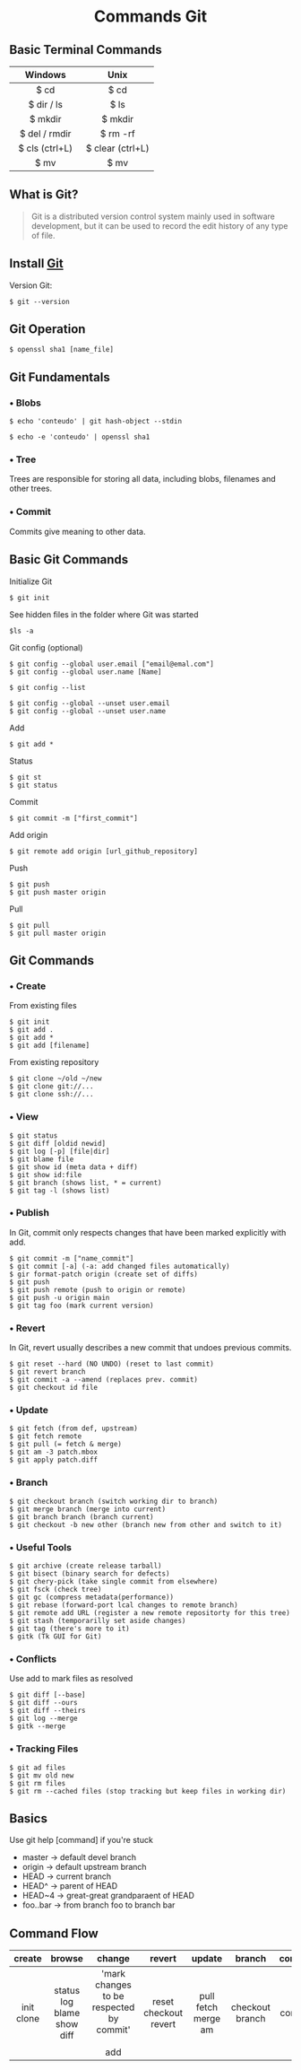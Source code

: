 <h1 style="text-align: center;font-weight: bold;">Commands Git</h1>
<h2>Basic Terminal Commands</h2>
<div>
  <table style="width: 100%;text-align: center;border-collapse: collapse;">
    <thead>
      <tr><th style="width: 50%;text-align: center;">Windows</th><th style="width: 50%;text-align: center;">Unix</th></tr>
    </thead>
    <tbody>
      <tr><td>$ cd</td><td>$ cd</td></tr>
      <tr><td>$ dir / ls</td><td>$ ls</td></tr>
      <tr><td>$ mkdir</td><td>$ mkdir</td></tr>
      <tr><td>$ del / rmdir</td><td>$ rm -rf</td></tr>
      <tr><td>$ cls (ctrl+L)</td><td>$ clear (ctrl+L)</td></tr>
      <tr><td>$ mv</td><td>$ mv</td></tr>
    </tbody>
  </table>
</div>
<h2>What is Git?</h2>

>Git is a distributed version control system mainly used in software development, but it can be used to record the edit history of any type of file.
<h2>Install <a href="https://git-scm.com/download">Git</a></h2>
<p>Version Git: </p>
    
    $ git --version

<h2>Git Operation</h2>

    $ openssl sha1 [name_file]

<h2>Git Fundamentals</h2> 

<h3>• Blobs</h3>

    $ echo 'conteudo' | git hash-object --stdin

    $ echo -e 'conteudo' | openssl sha1
<h3>• Tree</h3>
<p>Trees are responsible for storing all data, including blobs, filenames and other trees.</p>

<h3>• Commit</h3>
<p>Commits give meaning to other data.</p>

<h2>Basic Git Commands</h2>
<p>Initialize Git</p>  

    $ git init
<p>See hidden files in the folder where Git was started</p> 

    $ls -a
<p>Git config (optional)</p> 

    $ git config --global user.email ["email@emal.com"]
    $ git config --global user.name [Name]

    $ git config --list

    $ git config --global --unset user.email
    $ git config --global --unset user.name
<p>Add</p> 

    $ git add *
<p>Status</p>

    $ git st
    $ git status
<p>Commit</p>

    $ git commit -m ["first_commit"]
<p>Add origin</p>

    $ git remote add origin [url_github_repository]

<p>Push</p>

    $ git push
    $ git push master origin
<p>Pull</p>

    $ git pull
    $ git pull master origin
<h2>Git Commands</h2>
<h3>• Create</h3>
<p>From existing files</p>

    $ git init
    $ git add .
    $ git add *
    $ git add [filename]
<p>From existing repository</p>

    $ git clone ~/old ~/new
    $ git clone git://...
    $ git clone ssh://...
<h3>• View</h3>

    $ git status
    $ git diff [oldid newid]
    $ git log [-p] [file|dir]
    $ git blame file
    $ git show id (meta data + diff)
    $ git show id:file
    $ git branch (shows list, * = current)
    $ git tag -l (shows list)
<h3>• Publish</h3>

<p>In Git, commit only respects changes that have been marked explicitly with add.</p>

    $ git commit -m ["name_commit"]
    $ git commit [-a] (-a: add changed files automatically)
    $ gir format-patch origin (create set of diffs)
    $ git push
    $ git push remote (push to origin or remote)
    $ git push -u origin main
    $ git tag foo (mark current version)
<h3>• Revert</h3>

<p>In Git, revert usually describes a new commit that undoes previous commits.</p>

    $ git reset --hard (NO UNDO) (reset to last commit)
    $ git revert branch
    $ git commit -a --amend (replaces prev. commit)
    $ git checkout id file
<h3>• Update</h3>

    $ git fetch (from def, upstream)
    $ git fetch remote
    $ git pull (= fetch & merge)
    $ git am -3 patch.mbox
    $ git apply patch.diff
<h3>• Branch</h3>

    $ git checkout branch (switch working dir to branch)
    $ git merge branch (merge into current)
    $ git branch branch (branch current)
    $ git checkout -b new other (branch new from other and switch to it)
<h3>• Useful Tools</h3>

    $ git archive (create release tarball)
    $ git bisect (binary search for defects)
    $ git chery-pick (take single commit from elsewhere)
    $ git fsck (check tree)
    $ git gc (compress metadata(performance))
    $ git rebase (forward-port lcal changes to remote branch)
    $ git remote add URL (register a new remote repositorty for this tree)
    $ git stash (temporarilly set aside changes)
    $ git tag (there's more to it)
    $ gitk (Tk GUI for Git)
<h3>• Conflicts</h3>
<p>Use add to mark files as resolved</p>
    
    $ git diff [--base]
    $ git diff --ours
    $ git diff --theirs
    $ git log --merge
    $ gitk --merge 
<h3>• Tracking Files</h3>

    $ git ad files
    $ git mv old new
    $ git rm files
    $ git rm --cached files (stop tracking but keep files in working dir)

<h2>Basics</h2>

<p>Use git help [command] if you're stuck</p>
<div>
  <ul>
    <li>master → default devel branch</li>
    <li>origin → default upstream branch</li>
    <li>HEAD → current branch</li>
    <li>HEAD^ → parent of HEAD</li>
    <li>HEAD~4 → great-great grandparaent of HEAD</li>
    <li>foo..bar → from branch foo to branch bar</li>
  </ul>
</div>

<h2>Command Flow</h2>

<div>
  <table style="width: 100%;text-align: center;border-collapse: collapse;">
      <thead>
      <tr>
        <th style="width: 50%;text-align: center;">create</th>
        <th style="width: 50%;text-align: center;">browse</th>
        <th style="width: 50%;text-align: center;">change</th>
        <th style="width: 50%;text-align: center;">revert</th>
        <th style="width: 50%;text-align: center;">update</th>
        <th style="width: 50%;text-align: center;">branch</th>
        <th style="width: 50%;text-align: center;">commit</th>
        <th style="width: 50%;text-align: center;">push</th>
      </tr>
    </thead>
    <tbody>
      <tr>
        <td>init <br> clone</td>
        <td>status <br> log <br> blame <br> show <br> diff</td>
        <td>'mark changes to be respected by commit' <br><br> add</td>
        <td>reset <br> checkout <br> revert</td>
        <td>pull <br> fetch <br> merge <br> am</td>
        <td>checkout <br> branch</td>
        <td>commit</td>
        <td>push <br> 'format-patch'</td>
      </tr>
    </tbody>
  </table>
</div>




 